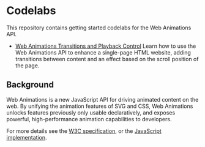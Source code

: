 # Codelabs

This repository contains getting started codelabs for the Web Animations API.

* [Web Animations Transitions and Playback Control](io2015)
  Learn how to use the Web Animations API to enhance a single-page HTML website, adding transitions between content and an effect based on the scroll position of the page.

## Background

Web Animations is a new JavaScript API for driving animated content on the web. By unifying the animation features of SVG and CSS, Web Animations unlocks features previously only usable declaratively, and exposes powerful, high-performance animation capabilities to developers.

For more details see the [W3C specification](http://w3c.github.io/web-animations/), or the [JavaScript implementation](https://github.com/web-animations/web-animations-js).

